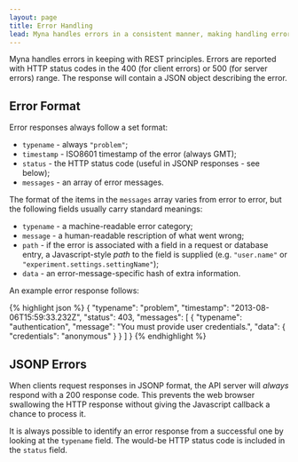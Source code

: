 ```yaml
---
layout: page
title: Error Handling
lead: Myna handles errors in a consistent manner, making handling errors easy.
---
```


Myna handles errors in keeping with REST principles. Errors are reported with HTTP status codes in the 400 (for client errors) or 500 (for server errors) range. The response will contain a JSON object describing the error.

## Error Format

Error responses always follow a set format:

 - `typename` - always `"problem"`;
 - `timestamp` - ISO8601 timestamp of the error (always GMT);
 - `status` - the HTTP status code (useful in JSONP responses - see below);
 - `messages` - an array of error messages.

The format of the items in the `messages` array varies from error to error, but the following fields usually carry standard meanings:

 - `typename` - a machine-readable error category;
 - `message` - a human-readable rescription of what went wrong;
 - `path` - if the error is associated with a field in a request or database entry,
   a Javascript-style *path* to the field is supplied (e.g. `"user.name"` or `"experiment.settings.settingName"`);
 - `data` - an error-message-specific hash of extra information.

An example error response follows:

{% highlight json %}
{
  "typename": "problem",
  "timestamp": "2013-08-06T15:59:33.232Z",
  "status": 403,
  "messages": [
    {
      "typename": "authentication",
      "message": "You must provide user credentials.",
      "data": {
        "credentials": "anonymous"
      }
    }
  ]
}
{% endhighlight %}

## JSONP Errors

When clients request responses in JSONP format, the API server will *always* respond with a 200 response code. This prevents the web browser swallowing the HTTP response without giving the Javascript callback a chance to process it.

It is always possible to identify an error response from a successful one by looking at the `typename` field. The would-be HTTP status code is included in the `status` field.
